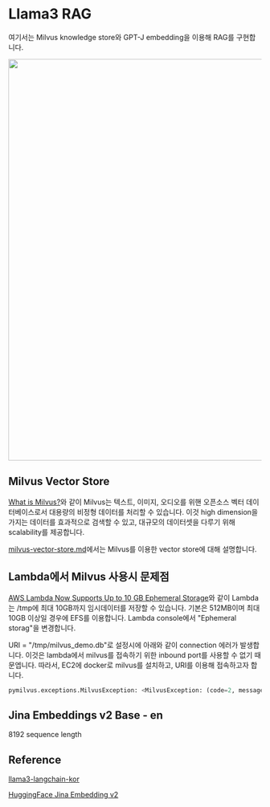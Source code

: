 # Llama3 RAG 

여기서는 Milvus knowledge store와 GPT-J embedding을 이용해 RAG를 구현합니다.

<img src="https://github.com/kyopark2014/llama3-rag/assets/52392004/33fbbd6d-b35e-44f3-abcb-a2ac968dd3a3" width="800">

## Milvus Vector Store

[What is Milvus?](https://milvus.io/blog/how-to-get-started-with-milvus.md)와 같이 Milvus는 텍스트, 이미지, 오디오를 위핸 오픈소스 벡터 데이터베이스로서 대용량의 비정형 데이터를 처리할 수 있습니다. 이것 high dimension을 가지는 데이터를 효과적으로 검색할 수 있고, 대규모의 데이터셋을 다루기 위해 scalability를 제공합니다. 


[milvus-vector-store.md](https://github.com/kyopark2014/llama3-milvus-jina/blob/main/milvus-vector-store.md)에서는 Milvus를 이용한 vector store에 대해 설명합니다.

## Lambda에서 Milvus 사용시 문제점 

[AWS Lambda Now Supports Up to 10 GB Ephemeral Storage](https://aws.amazon.com/ko/blogs/aws/aws-lambda-now-supports-up-to-10-gb-ephemeral-storage/)와 같이 Lambda는 /tmp에 최대 10GB까지 임시데이터를 저장할 수 있습니다. 기본은 512MB이며 최대 10GB 이상일 경우에 EFS를 이용합니다. Lambda console에서 "Ephemeral storag"을 변경합니다.

URI = "/tmp/milvus_demo.db"로 설정시에 아래와 같이 connection 에러가 발생합니다. 이것은 lambda에서 milvus를 접속하기 위한 inbound port를 사용할 수 없기 때문엡니다. 따라서, EC2에 docker로 milvus를 설치하고, URI를 이용해 접속하고자 합니다.

```python
pymilvus.exceptions.MilvusException: <MilvusException: (code=2, message=Fail connecting to server on unix:/tmp/tmpvy8pgjt9_milvus_demo.db.sock, illegal connection params or server unavailable)>
```

## Jina Embeddings v2 Base - en

8192 sequence length


## Reference 

[llama3-langchain-kor](https://github.com/kyopark2014/llama3-langchain-kor)

[HuggingFace Jina Embedding v2](https://huggingface.co/jinaai/jina-embeddings-v2-base-en)


